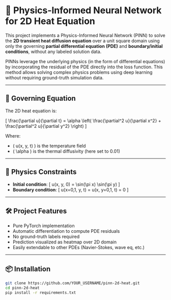# 🧠 Physics-Informed Neural Network for 2D Heat Equation

This project implements a Physics-Informed Neural Network (PINN) to solve the **2D transient heat diffusion equation** over a unit square domain using only the governing **partial differential equation (PDE)** and **boundary/initial conditions**, without any labeled solution data.

PINNs leverage the underlying physics (in the form of differential equations) by incorporating the residual of the PDE directly into the loss function. This method allows solving complex physics problems using deep learning without requiring ground-truth simulation data.

---

## 📐 Governing Equation

The 2D heat equation is:

\[
\frac{\partial u}{\partial t} = \alpha \left( \frac{\partial^2 u}{\partial x^2} + \frac{\partial^2 u}{\partial y^2} \right)
\]

Where:
- \( u(x, y, t) \) is the temperature field
- \( \alpha \) is the thermal diffusivity (here set to 0.01)

---

## 🧪 Physics Constraints

- **Initial condition**:
  \[
  u(x, y, 0) = \sin(\pi x) \sin(\pi y)
  \]
- **Boundary condition**:
  \[
  u(x=0,1, y, t) = u(x, y=0,1, t) = 0
  \]

---

## 🛠️ Project Features

- Pure PyTorch implementation
- Automatic differentiation to compute PDE residuals
- No ground-truth labels required
- Prediction visualized as heatmap over 2D domain
- Easily extendable to other PDEs (Navier-Stokes, wave eq, etc.)

---

## 📦 Installation

```bash
git clone https://github.com/YOUR_USERNAME/pinn-2d-heat.git
cd pinn-2d-heat
pip install -r requirements.txt
